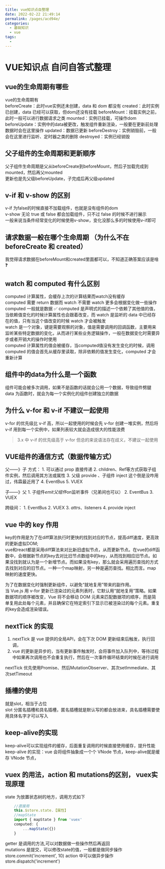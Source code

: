 ```yaml
---
title: vue知识点自整理
date: 2022-02-22 21:49:14
permalink: /pages/acd94e/
categories:
  - 基础知识
  - vue
tags:
  - 
---
```

# VUE知识点 自问自答式整理

## vue的生命周期有哪些
vue的生命周期有  
    beforeCreate：此时vue实例还未创建，data 和 dom 都没有
    created：此时实例已创建，data 已经可以获取，但dom还没有挂载
    beforeMount：挂载实例之前，此时一般可以进行数据请求之类
    mounted：实例已挂载，可操作dom
    beforeUpdate：实例中的data被更改，触发组件重新渲染，一般要在更新前处理数据时会在这里操作
    updated：数据已更新
    beforeDestroy：实例销毁前，一般会在这里进行监听、定时器之类的删除
    destroyed：实例已经销毁

## 父子组件的生命周期和更新顺序
父子组件生命周期是父从beforeCreate到beforeMount，然后子加载完成到mounted，然后再父mounted  
更新也是先父级beforeUpdate，子完成后再父级updated  

## v-if 和 v-show 的区别
v-if 为false的时候直接不加载组件，也就是没有组件的dom  
v-show 无论 true 或 false 都会加载组件，只不过 false 的时候不进行展示  
一般来说当条件经常变化的时候使用v-show，变化没那么多的时候使用v-if即可  

## 请求数据一般在哪个生命周期 （为什么不在 beforeCreate 和 created）
我觉得请求数据在beforeMount和created里面都可以，不知道正确答案应该是啥
❓

## watch 和 computed 有什么区别
computed 计算属性，会缓存上次的计算结果而watch没有缓存  
computed 需要 return 数据而 watch 不需要
watch 更多会根据变化做一些操作 computed 一般就是数据
✅
computed 是声明式的描述一个依赖了其他值的值，当依赖值变化的时候计算属性也会跟着改变，而 watch 是监听的 data 中已经存在的值，只有当这个值改变的时候 watch 才会被触发  
watch 是一个对象，键是需要观察的对象，值是需要调用的回调函数，主要用来监听某些特定数据的变化，从而进行某些业务逻辑操作，一般在数据变化时需要异步或者开销大的操作时使用  
computed 计算属性的值会被缓存，当computed值没有发生变化的时候，调用 computed 的值会首先从缓存里读取，除非依赖的值发生变化，computed 才会重新计算  

## 组件中的data为什么是一个函数
组件可能会被多次调用，如果不是函数的话就会公用一个数据，导致组件劈腿  
data 为函数时，就会为每一个实例化的组件创建独立的数据  

## 为什么 v-for 和 v-if 不建议一起使用
v-for 的优先级比 v-if 高，所以一起使用的时候会先 v-for 创建一堆实例，然后将 v-if 用到每一个实例中，如果列表较大就会造成很大的性能浪费  

> 3.x 中 v-if 的优先级高于 v-for 但总的来说语法存在歧义，不建议一起使用

## VUE组件的通信方式（数据传输方式）
父——》子 方式：
	1. 可以通过 prop 直接传递
	2. children、Ref等方式获取子组件实例，然后调用其方法或属性
	3. 父级 provide 、子组件 inject    这个倒是没咋用过，伟霖最近用了
	4. EventBus
	5. VUEX

子——》父 
	1. 子组件$emit 父组件$on监听事件（兄弟间也可以）
	2. EventBus
	3. VUEX

跨级间：
	1. EventBus
	2. VUEX
	3. $attrs、$listeners
	4. provide inject

## vue 中的 key 作用
key的作用是为了在diff算法执行时更快的找到对应的节点，提高diff速度，更高效的更新虚拟DOM;  
vue和react都是采用diff算法来对比新旧虚拟节点，从而更新节点。在vue的diff函数中，会根据新节点的key去对比旧节点数组中的key，从而找到相应旧节点。如果没找到就认为是一个新增节点。而如果没有key，那么就会采用遍历查找的方式去找到对应的旧节点。一种一个map映射，另一种是遍历查找。相比而言。map映射的速度更快。  

为了在数据变化时强制更新组件，以避免“就地复用”带来的副作用。  
当 Vue.js 用 v-for 更新已渲染过的元素列表时，它默认用“就地复用”策略。如果数据项的顺序被改变，Vue 将不会移动 DOM 元素来匹配数据项的顺序，而是简单复用此处每个元素，并且确保它在特定索引下显示已被渲染过的每个元素。重复的key会造成渲染错误。  

## nextTick 的实现
1. nextTick 是 vue 提供的全局API，会在下次 DOM 更新结束后触发，执行回调，
2. vue 的更新是异步的，当有更新事件触发时，会将事件加入队列中，等待过程中如果再次调用也不会重复执行，然后在一次事件循环结束的时候在进行调用  

nextTick 优先使用Promise、然后MutationObserver、其次setImmediate、其次setTimeout  

## 插槽的使用
就是slot，相当于占位  
slot 分匿名插槽和具名插槽，匿名插槽就是默认写的都会放进来，具名插槽需要使用具体名字才可以写入  

## keep-alive的实现
keep-alive可以实现组件的缓存，后面重复调用的时候直接使用缓存，提升性能  
keep-alive 的实现：vue 会将组件抽象成一个个 VNode 节点，keep-alive就是缓存 VNode 节点，


## vuex 的用法，action 和 mutations的区别， vuex实现原理
state 为放置状态树的地方，调用方式如下  
```js
	//直接用
	this.$store.state.【属性】
	//mapState
	import { mapState } from 'vuex'
	computed: {
		...mapState({})
	}
```
getter 是调用的方法,可以对数据做一些操作然后再返回  
mutations 是提交，可以修改state的值，一般都是做同步操作  
	store.commit('increment', 10)
action 中可以做异步操作
	store.dispatch('increment')


